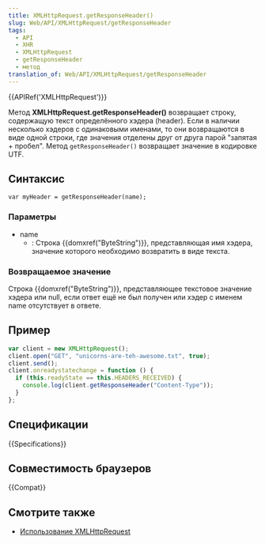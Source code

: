 ```yaml
---
title: XMLHttpRequest.getResponseHeader()
slug: Web/API/XMLHttpRequest/getResponseHeader
tags:
  - API
  - XHR
  - XMLHttpRequest
  - getResponseHeader
  - метод
translation_of: Web/API/XMLHttpRequest/getResponseHeader
---
```


{{APIRef('XMLHttpRequest')}}

Метод **XMLHttpRequest.getResponseHeader()** возвращает строку, содержащую текст определённого хэдера (header). Если в наличии несколько хэдеров с одинаковыми именами, то они возвращаются в виде одной строки, где значения отделены друг от друга парой "запятая + пробел". Метод `getResponseHeader()` возвращает значение в кодировке UTF.

## Синтаксис

```
var myHeader = getResponseHeader(name);
```

### Параметры

- name
  - : Строка {{domxref("ByteString")}}, представляющая имя хэдера, значение которого необходимо возвратить в виде текста.

### Возвращаемое значение

Строка {{domxref("ByteString")}}, представляющее текстовое значение хэдера или null, если ответ ещё не был получен или хэдер с именем name отсутствует в ответе.

## Пример

```js
var client = new XMLHttpRequest();
client.open("GET", "unicorns-are-teh-awesome.txt", true);
client.send();
client.onreadystatechange = function () {
  if (this.readyState == this.HEADERS_RECEIVED) {
    console.log(client.getResponseHeader("Content-Type"));
  }
};
```

## Спецификации

{{Specifications}}

## Совместимость браузеров

{{Compat}}

## Смотрите также

- [Использование XMLHttpRequest](/ru/docs/Web/API/XMLHttpRequest/Using_XMLHttpRequest)
